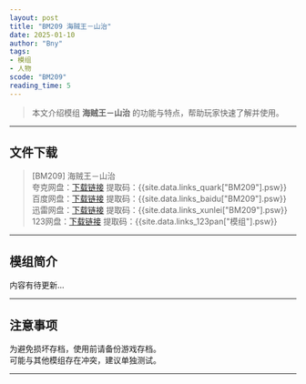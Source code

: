 ```yaml
---
layout: post
title: "BM209 海贼王－山治"
date: 2025-01-10
author: "Bny"
tags: 
- 模组
- 人物
scode: "BM209"
reading_time: 5
---
```


> 本文介绍模组 **海贼王－山治** 的功能与特点，帮助玩家快速了解并使用。

---

## 文件下载

> [BM209] 海贼王－山治  
夸克网盘：[下载链接]({{site.data.links_quark["BM209"].url}}) 提取码：{{site.data.links_quark["BM209"].psw}}  
百度网盘：[下载链接]({{site.data.links_baidu["BM209"].url}}) 提取码：{{site.data.links_baidu["BM209"].psw}}  
迅雷网盘：[下载链接]({{site.data.links_xunlei["BM209"].url}}) 提取码：{{site.data.links_xunlei["BM209"].psw}}  
123网盘：[下载链接]({{site.data.links_123pan["模组"].url}}) 提取码：{{site.data.links_123pan["模组"].psw}}  

---

## 模组简介

>  
内容有待更新...  

---

## 注意事项

>  
为避免损坏存档，使用前请备份游戏存档。  
可能与其他模组存在冲突，建议单独测试。  

---

